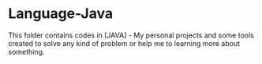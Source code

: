 # Language-Java

This folder contains codes in [JAVA] - My personal projects and some tools created to solve any kind of problem or help me to learning more about something.
